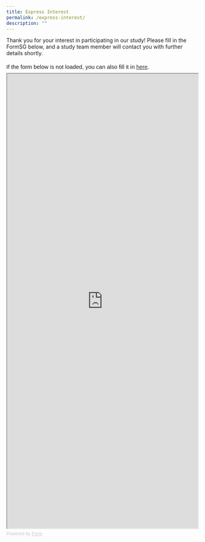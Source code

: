 ```yaml
---
title: Express Interest
permalink: /express-interest/
description: ""
---
```

Thank you for your interest in participating in our study!
Please fill in the FormSG below, and a study team member will contact you with further details shortly.

<div style="font-family: Sans-Serif;
    font-size: 15px;
    color: #000;
    opacity: 0.9;
    padding-top: 5px;
    padding-bottom: 8px;">
  If the form below is not loaded, you can also fill it in
  <a href="https://form.gov.sg/64dd7926f521930011119eb1">here</a>.
</div>

<!-- Change the width and height values to suit you best -->
<iframe style="width: 100%; height: 1200px" src="https://form.gov.sg/64dd7926f521930011119eb1" id="iframe"></iframe>

<div style="font-family: Sans-Serif;
    font-size: 12px;
    color: #999;
    opacity: 0.5;
    padding-top: 5px;">
  Powered by <a style="color: #999" href="https://form.gov.sg">Form</a>
</div>